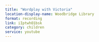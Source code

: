 ```yaml
---
title: "Wordplay with Victoria"
location-display-name: Woodbridge Library
format: recording
link: iIptwhO1bsk
category: children
service: youtube
---
```

